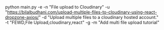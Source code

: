 python main.py -e -n "File upload to Cloudinary" -u "https://bilalbudhani.com/upload-multiple-files-to-cloudinary-using-react-dropzone-axios/" -d "Upload multiple files to a cloudinary hosted account." -t "FEWD,File Upload,cloudinary,react" -g -m "Add multi file upload tutorial"